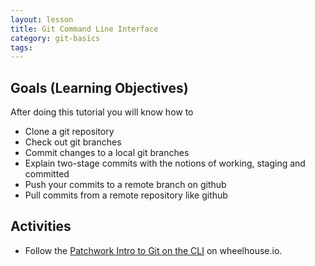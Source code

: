 ```yaml
---
layout: lesson
title: Git Command Line Interface
category: git-basics
tags:
---
```


## Goals (Learning Objectives)

After doing this tutorial you will know how to

* Clone a git repository
* Check out git branches
* Commit changes to a local git branches
* Explain two-stage commits with the notions of working, staging and committed
* Push your commits to a remote branch on github
* Pull commits from a remote repository like github

## Activities

* Follow the [Patchwork Intro to Git on the CLI](https://learn.wheelhouse.io/events/git-cli) on wheelhouse.io.
